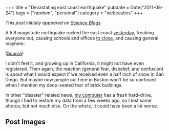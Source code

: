 +++
title = "Devastating east coast earthquake"
pubdate = Date("2011-08-24")
tags = ["random", "personal"]
category = "webeasties"
+++

_This post initially appeared on [Science Blogs](http://scienceblogs.com/webeasties)_

A 5.8 magnitude earthquake rocked the east coast [yesterday](http://www.nytimes.com/2011/08/24/us/24quake.html), freaking everyone out, causing schools and offices [to close](http://www.baltimoresun.com/news/maryland/bs-md-earthquake-shutdown-20110823,0,250799.story), and causing general mayhem:

([Source](http://twitpic.com/25txue))

I didn't feel it, and growing up in California, it might not have even registered. Then again, the reaction (general fear, disbelief, and confusion) is about what I would expect if we received even a half inch of snow in San Diego. But maybe now people out here in Boston won't be so confused when I mention my deep-seated fear of brick buildings.

In other "disaster" related news, [my computer](http://scienceblogs.com/webeasties/2011/08/what_passes_for_tragedy.php) has a fresh hard-drive, though I had to restore my data from a few weeks ago, so I lost some photos, but not much else. On the whole, it could have been a lot worse. 

      
  

 ## Post Images


